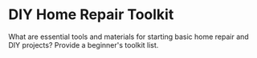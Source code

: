 # DIY Home Repair Toolkit

What are essential tools and materials for starting basic home repair and DIY projects? Provide a beginner's toolkit list.